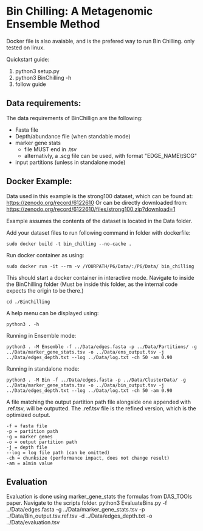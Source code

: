 # Bin Chilling: A Metagenomic Ensemble Method

Docker file is also avaiable, and is the prefered way to run Bin Chilling.
only tested on linux.

Quickstart guide:

1. python3 setup.py
3. python3 BinChilling -h
4. follow guide


## Data requirements:


The data requirements of BinChillign are the following:
- Fasta file
- Depth/abundance file (when standable mode)
- marker gene stats
    - file MUST end in .tsv
    - alternativly, a .scg file can be used, with format "EDGE_NAME\tSCG"
- input partitions (unless in standalone mode)


## Docker Example:
Data used in this example is the strong100 dataset, which can be found at:
https://zenodo.org/record/6122610
Or can be directly downloaded from:
https://zenodo.org/record/6122610/files/strong100.zip?download=1

Example assumes the contents of the dataset is located in the Data folder. 

Add your dataset files to 
run following command in folder with dockerfile:
```
sudo docker build -t bin_chilling --no-cache .
```

Run docker container as using:
```
sudo docker run -it --rm -v /YOURPATH/P6/Data/:/P6/Data/ bin_chilling
```
This should start a docker container in interactive mode. 
Navigate to inside the BinChilling folder (Must be inside this folder, as the internal code expects the origin to be there.)
```
cd ./BinChilling
```
A help menu can be displayed using:
```
python3 . -h
```
Running in Ensemble mode:
```
python3 . -M Ensemble -f ../Data/edges.fasta -p ../Data/Partitions/ -g ../Data/marker_gene_stats.tsv -o ../Data/ens_output.tsv -j ../Data/edges_depth.txt --log ../Data/log.txt -ch 50 -am 0.90
```

Running in standalone mode:
```
python3 . -M Bin -f ../Data/edges.fasta -p ../Data/ClusterData/ -g ../Data/marker_gene_stats.tsv -o ../Data/bin_output.tsv -j ../Data/edges_depth.txt --log ../Data/log.txt -ch 50 -am 0.90
```

A file matching the output partition path file alongside one appended with .ref.tsv, will be outputted.
The .ref.tsv file is the refined version, which is the optimized output.

```
-f = fasta file
-p = partition path
-g = marker genes
-o = output partition path
-j = depth file
--log = log file path (can be omitted)
-ch = chunksize (performance impact, does not change result)
-am = a1min value
```


## Evaluation
Evaluation is done using marker_gene_stats the formulas from DAS_TOOls paper.
Navigate to the scripts folder.
python3 EvaluateBins.py -f ../Data/edges.fasta -g ../Data/marker_gene_stats.tsv  -p ../Data/Bin_output.tsv.ref.tsv -d ../Data/edges_depth.txt -o ../Data/evaluation.tsv
